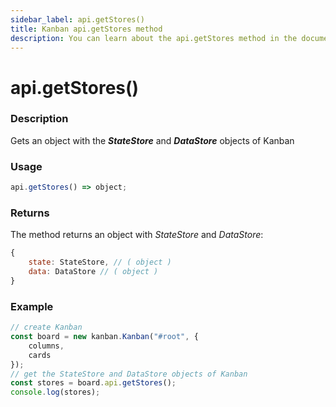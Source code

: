 ```yaml
---
sidebar_label: api.getStores()
title: Kanban api.getStores method
description: You can learn about the api.getStores method in the documentation of the JavaScript Kanban library. Browse developer guides and API reference, try out code examples and live demos.
---
```


# api.getStores()

### Description

Gets an object with the ***StateStore*** and ***DataStore*** objects of Kanban

### Usage

~~~jsx {}
api.getStores() => object;
~~~

### Returns

The method returns an object with *StateStore* and *DataStore*:

~~~jsx {}
{
	state: StateStore, // ( object )
	data: DataStore // ( object )
}
~~~

### Example

~~~jsx {7}
// create Kanban
const board = new kanban.Kanban("#root", {
	columns,
	cards
});
// get the StateStore and DataStore objects of Kanban
const stores = board.api.getStores();
console.log(stores);
~~~
